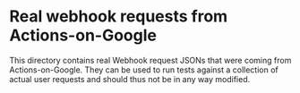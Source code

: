 # Real webhook requests from Actions-on-Google

This directory contains real Webhook request JSONs that were coming
from Actions-on-Google. They can be used to run tests against a collection
of actual user requests and should thus not be in any way modified.
